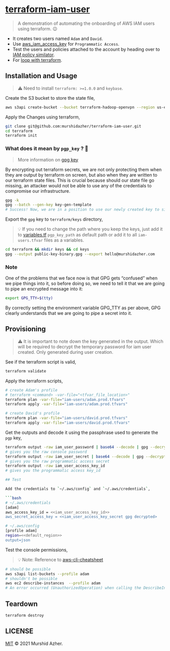 # [terraform-iam-user](https://github.com/murshidazher/terraform-iam-user)

> A demonstration of automating the onboarding of AWS IAM users using terraform. 😉

- It creates two users named `Adam` and `David`.
- Use [aws_iam_access_key](https://registry.terraform.io/providers/hashicorp/aws/latest/docs/resources/iam_access_key.html) for `Programmatic Access`.
- Test the users and policies attached to the account by heading over to [IAM policy similator](https://policysim.aws.amazon.com/home/index.jsp?#).
- For [loop with terraform](https://jhooq.com/terraform-for-and-for-each-loop/).

## Installation and Usage

> ⚠️ Need to install `terraform: >=1.0.0` and `keybase`.

Create the S3 bucket to store the state file,

```sh
aws s3api create-bucket --bucket terraform-hadoop-openvpn --region us-east-1 --acl private --profile <aws_profile_name>
```

Apply the Changes using terraform,

```sh
git clone git@github.com:murshidazher/terraform-iam-user.git
cd terraform
terraform init
```

### What does it mean by `pgp_key` ? 🤔

> More information on [gpg key](https://menendezjaume.com/post/gpg-encrypt-terraform-secrets/)

By encrypting out terraform secrets, we are not only protecting them when they are output by terraform on screen, but also when they are written to our terraform state files. This is crucial because should our state file go missing, an attacker would not be able to use any of the credentials to compromise our infrastructure.

```sh
gpg -k
gpg --batch --gen-key key-gen-template 
# Success! Now, we are in a position to use our newly created key to sign, encrypt, and decrypt messages. Note: remember the passphrase 
```

Export the `gpg` key to `terraform/keys` directory,

> 💡 If you need to change the path where you keep the keys, just add it to [variables.tf](terraform/variables.tf) `pgp_key_path` as default path or add it to all `iam-users.tfvar` files as a variables.


```sh
cd terraform && mkdir keys && cd keys
gpg --output public-key-binary.gpg --export hello@murshidazher.com
```

### Note

One of the problems that we face now is that GPG gets “confused” when we pipe things into it, so before doing so, we need to tell it that we are going to pipe an encrypted message into it:

```sh
export GPG_TTY=$(tty)
```

By correctly setting the environment variable GPG_TTY as per above, GPG clearly understands that we are going to pipe a secret into it.

## Provisioning

> ⚠️ It is important to note down the key generated in the output. Which will be required to decrypt the temporary password for iam user created. Only generated during user creation.

See if the terraform script is valid,

```sh
terraform validate
```

Apply the terraform scripts,

```sh
# create Adam's profile
# terraform <command> -var-file="<tfvar_file_location>"
terraform plan -var-file="iam-users/adam.prod.tfvars"
terraform apply -var-file="iam-users/adam.prod.tfvars"

# create David's profile
terraform plan -var-file="iam-users/david.prod.tfvars"
terraform apply -var-file="iam-users/david.prod.tfvars"
```

Get the outputs and decode it using the passphrase used to generate the `pgp` key,

```sh
terraform output -raw iam_user_password | base64 --decode | gpg --decrypt
# gives you the raw console password
terraform output -raw iam_user_secret | base64 --decode | gpg --decrypt
# gives you the raw programmatic access secret
terraform output -raw iam_user_access_key_id
# gives you the programmatic access key_id

## Test

Add the credentials to `~/.aws/config` and `~/.aws/credentials`,

```bash
# ~/.aws/credentials
[adam]
aws_access_key_id = <<iam_user_access_key_id>>
aws_secret_access_key = <<iam_user_access_key_secret gpg decrypted>
```

```bash
# ~/.aws/config
[profile adam]
region=<<default_region>>
output=json
```

Test the console permissions,

> :bulb: Note: Reference to [aws-cli-cheatsheet](https://www.bluematador.com/learn/aws-cli-cheatsheet)

```sh
# should be possible
aws s3api list-buckets --profile adam
# shouldn't be possible
aws ec2 describe-instances  --profile adam
# An error occurred (UnauthorizedOperation) when calling the DescribeInstances operation: You are not authorized to perform this operation.
```

## Teardown

```sh
terraform destroy
```

## LICENSE

[MIT](./LICENSE) &copy; 2021 Murshid Azher.
